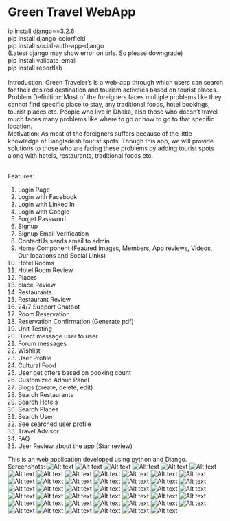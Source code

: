 # Green Travel WebApp

ip install django==3.2.6  <br>
pip install django-colorfield <br>
pip install social-auth-app-django <br>
(Latest django may show error on urls. So please downgrade) <br>
pip install validate_email <br>
pip install reportlab <br>
<br>
Introduction:
Green Traveler’s is a web-app through which users can search for their desired destination and tourism activities based on tourist places. <br>
Problem Definition:
Most of the foreigners faces multiple problems like they cannot find specific place to stay, any traditional foods, hotel bookings, tourist places etc. People who live in Dhaka, also those who doesn’t travel much faces many problems like where to go or how to go to that specific location. <br>
Motivation:
As most of the foreigners suffers because of the little knowledge of Bangladesh tourist spots. Though this app, we will provide solutions to those who are facing these problems by adding tourist spots along with hotels, restaurants, traditional foods etc.<br><br>

Features: <br>
1. Login Page<br>
2. Login with Facebook<br>
3. Login with Linked In <br>
4. Login with Google <br>
5. Forget Password<br>
6. Signup<br>
7. Signup Email Verification<br>
8. ContactUs sends email to admin<br>
9. Home Component (Feaured images, Members, App reviews, Videos, Our locations and Social Links)<br>
10. Hotel Rooms<br>
11. Hotel Room Review<br>
12. Places <br>
13. place Review<br>
14. Restaurants<br>
15. Restaurant Review<br>
16. 24/7 Support Chatbot<br>
17. Room Reservation<br>
18. Reservation Confirmation (Generate pdf)<br>
19. Unit Testing<br>
20. Direct message user to user<br>
21. Forum messages<br>
22. Wishlist<br>
23. User Profile<br>
24. Cultural Food <br>
25. User get offers based on booking count<br>
26. Customized Admin Panel <br>
27. Blogs (create, delete, edit)<br>
28. Search Restaurants<br>
29. Search Hotels<br>
30. Search Places<br>
31. Search User<br>
32. See searched user profile<br>
33. Travel Advisor <br>
34. FAQ <br>
35. User Review about the app (Star review) <br>


This is an web application developed using python and Django. <br>
Screenshots: 
![Alt text](ScreenShots/1_alt.png?raw=true "Optional Title")
![Alt text](ScreenShots/2_alt.png?raw=true "Optional Title")
![Alt text](ScreenShots/3_alt.png?raw=true "Optional Title")
![Alt text](ScreenShots/4_alt.png?raw=true "Optional Title")
![Alt text](ScreenShots/5_alt.png?raw=true "Optional Title")
![Alt text](ScreenShots/6.png?raw=true "Optional Title")
![Alt text](ScreenShots/7.png?raw=true "Optional Title")
![Alt text](ScreenShots/8.png?raw=true "Optional Title")
![Alt text](ScreenShots/9.png?raw=true "Optional Title")
![Alt text](ScreenShots/10.png?raw=true "Optional Title")
![Alt text](ScreenShots/11.png?raw=true "Optional Title")
![Alt text](ScreenShots/12.png?raw=true "Optional Title")
![Alt text](ScreenShots/13.png?raw=true "Optional Title")
![Alt text](ScreenShots/14.png?raw=true "Optional Title")
![Alt text](ScreenShots/15.png?raw=true "Optional Title")
![Alt text](ScreenShots/16.png?raw=true "Optional Title")
![Alt text](ScreenShots/17.png?raw=true "Optional Title")
![Alt text](ScreenShots/18.png?raw=true "Optional Title")
![Alt text](ScreenShots/19.png?raw=true "Optional Title")
![Alt text](ScreenShots/20.png?raw=true "Optional Title")
![Alt text](ScreenShots/21.png?raw=true "Optional Title")
![Alt text](ScreenShots/22.png?raw=true "Optional Title")
![Alt text](ScreenShots/23.png?raw=true "Optional Title")
![Alt text](ScreenShots/24.png?raw=true "Optional Title")
![Alt text](ScreenShots/25.png?raw=true "Optional Title")
![Alt text](ScreenShots/26.png?raw=true "Optional Title")
![Alt text](ScreenShots/27.png?raw=true "Optional Title")
![Alt text](ScreenShots/28.png?raw=true "Optional Title")
![Alt text](ScreenShots/29.png?raw=true "Optional Title")
![Alt text](ScreenShots/30.png?raw=true "Optional Title")
![Alt text](ScreenShots/31.png?raw=true "Optional Title")
![Alt text](ScreenShots/32.png?raw=true "Optional Title")
![Alt text](ScreenShots/33.png?raw=true "Optional Title")
![Alt text](ScreenShots/34.png?raw=true "Optional Title")
![Alt text](ScreenShots/35.png?raw=true "Optional Title")
![Alt text](ScreenShots/36.png?raw=true "Optional Title")
![Alt text](ScreenShots/37.png?raw=true "Optional Title")
![Alt text](ScreenShots/38.png?raw=true "Optional Title")
![Alt text](ScreenShots/39.png?raw=true "Optional Title")
![Alt text](ScreenShots/40.png?raw=true "Optional Title")
![Alt text](ScreenShots/41.png?raw=true "Optional Title")
![Alt text](ScreenShots/42.png?raw=true "Optional Title")
![Alt text](ScreenShots/43.png?raw=true "Optional Title")
![Alt text](ScreenShots/44.png?raw=true "Optional Title")
![Alt text](ScreenShots/45.png?raw=true "Optional Title")
![Alt text](ScreenShots/46.png?raw=true "Optional Title")
![Alt text](ScreenShots/47.png?raw=true "Optional Title")

